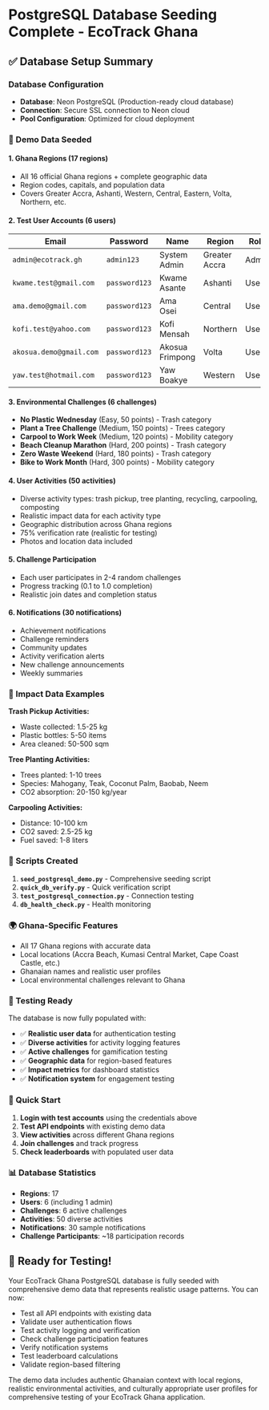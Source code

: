 # PostgreSQL Database Seeding Complete - EcoTrack Ghana

## ✅ Database Setup Summary

### **Database Configuration**
- **Database**: Neon PostgreSQL (Production-ready cloud database)
- **Connection**: Secure SSL connection to Neon cloud
- **Pool Configuration**: Optimized for cloud deployment

### **🌱 Demo Data Seeded**

#### **1. Ghana Regions (17 regions)**
- All 16 official Ghana regions + complete geographic data
- Region codes, capitals, and population data
- Covers Greater Accra, Ashanti, Western, Central, Eastern, Volta, Northern, etc.

#### **2. Test User Accounts (6 users)**
| Email | Password | Name | Region | Role |
|-------|----------|------|--------|------|
| `admin@ecotrack.gh` | `admin123` | System Admin | Greater Accra | Admin |
| `kwame.test@gmail.com` | `password123` | Kwame Asante | Ashanti | User |
| `ama.demo@gmail.com` | `password123` | Ama Osei | Central | User |
| `kofi.test@yahoo.com` | `password123` | Kofi Mensah | Northern | User |
| `akosua.demo@gmail.com` | `password123` | Akosua Frimpong | Volta | User |
| `yaw.test@hotmail.com` | `password123` | Yaw Boakye | Western | User |

#### **3. Environmental Challenges (6 challenges)**
- **No Plastic Wednesday** (Easy, 50 points) - Trash category
- **Plant a Tree Challenge** (Medium, 150 points) - Trees category
- **Carpool to Work Week** (Medium, 120 points) - Mobility category
- **Beach Cleanup Marathon** (Hard, 200 points) - Trash category
- **Zero Waste Weekend** (Hard, 180 points) - Trash category
- **Bike to Work Month** (Hard, 300 points) - Mobility category

#### **4. User Activities (50 activities)**
- Diverse activity types: trash pickup, tree planting, recycling, carpooling, composting
- Realistic impact data for each activity type
- Geographic distribution across Ghana regions
- 75% verification rate (realistic for testing)
- Photos and location data included

#### **5. Challenge Participation**
- Each user participates in 2-4 random challenges
- Progress tracking (0.1 to 1.0 completion)
- Realistic join dates and completion status

#### **6. Notifications (30 notifications)**
- Achievement notifications
- Challenge reminders
- Community updates
- Activity verification alerts
- New challenge announcements
- Weekly summaries

### **🎯 Impact Data Examples**

**Trash Pickup Activities:**
- Waste collected: 1.5-25 kg
- Plastic bottles: 5-50 items
- Area cleaned: 50-500 sqm

**Tree Planting Activities:**
- Trees planted: 1-10 trees
- Species: Mahogany, Teak, Coconut Palm, Baobab, Neem
- CO2 absorption: 20-150 kg/year

**Carpooling Activities:**
- Distance: 10-100 km
- CO2 saved: 2.5-25 kg
- Fuel saved: 1-8 liters

### **🔧 Scripts Created**

1. **`seed_postgresql_demo.py`** - Comprehensive seeding script
2. **`quick_db_verify.py`** - Quick verification script
3. **`test_postgresql_connection.py`** - Connection testing
4. **`db_health_check.py`** - Health monitoring

### **🌍 Ghana-Specific Features**

- All 17 Ghana regions with accurate data
- Local locations (Accra Beach, Kumasi Central Market, Cape Coast Castle, etc.)
- Ghanaian names and realistic user profiles
- Local environmental challenges relevant to Ghana

### **🚀 Testing Ready**

The database is now fully populated with:
- ✅ **Realistic user data** for authentication testing
- ✅ **Diverse activities** for activity logging features
- ✅ **Active challenges** for gamification testing
- ✅ **Geographic data** for region-based features
- ✅ **Impact metrics** for dashboard statistics
- ✅ **Notification system** for engagement testing

### **🔑 Quick Start**

1. **Login with test accounts** using the credentials above
2. **Test API endpoints** with existing demo data
3. **View activities** across different Ghana regions
4. **Join challenges** and track progress
5. **Check leaderboards** with populated user data

### **📊 Database Statistics**
- **Regions**: 17
- **Users**: 6 (including 1 admin)
- **Challenges**: 6 active challenges
- **Activities**: 50 diverse activities
- **Notifications**: 30 sample notifications
- **Challenge Participants**: ~18 participation records

## 🎉 Ready for Testing!

Your EcoTrack Ghana PostgreSQL database is fully seeded with comprehensive demo data that represents realistic usage patterns. You can now:

- Test all API endpoints with existing data
- Validate user authentication flows
- Test activity logging and verification
- Check challenge participation features
- Verify notification systems
- Test leaderboard calculations
- Validate region-based filtering

The demo data includes authentic Ghanaian context with local regions, realistic environmental activities, and culturally appropriate user profiles for comprehensive testing of your EcoTrack Ghana application.
